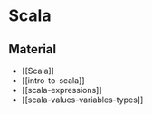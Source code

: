 # Scala

## Material

- [[Scala]]
- [[intro-to-scala]]
- [[scala-expressions]]
- [[scala-values-variables-types]]
